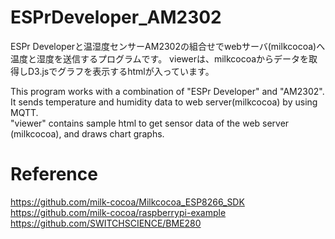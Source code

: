 # ESPrDeveloper_AM2302
ESPr Developerと温湿度センサーAM2302の組合せでwebサーバ(milkcocoa)へ温度と湿度を送信するプログラムです。
viewerは、milkcocoaからデータを取得しD3.jsでグラフを表示するhtmlが入っています。

This program works with a combination of "ESPr Developer" and "AM2302".
It sends temperature and humidity data to web server(milkcocoa) by using MQTT.  
"viewer" contains sample html to get sensor data of the web server (milkcocoa), and draws chart graphs.

# Reference
https://github.com/milk-cocoa/Milkcocoa_ESP8266_SDK  
https://github.com/milk-cocoa/raspberrypi-example  
https://github.com/SWITCHSCIENCE/BME280
